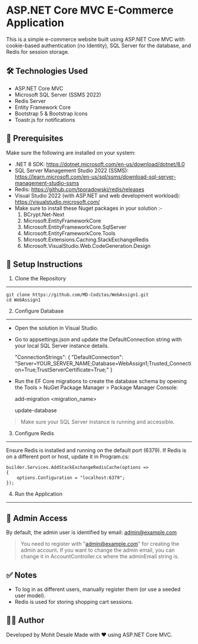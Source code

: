 ASP.NET Core MVC E-Commerce Application
============================================================

This is a simple e-commerce website built using ASP.NET Core MVC with cookie-based authentication (no Identity), 
SQL Server for the database, and Redis for session storage.

🛠️ Technologies Used
---------------------
- ASP.NET Core MVC
- Microsoft SQL Server (SSMS 2022)
- Redis Server
- Entity Framework Core
- Bootstrap 5 & Bootstrap Icons
- Toastr.js for notifications

🧰 Prerequisites
----------------
Make sure the following are installed on your system:

- .NET 8 SDK: https://dotnet.microsoft.com/en-us/download/dotnet/8.0
- SQL Server Management Studio 2022 (SSMS): https://learn.microsoft.com/en-us/sql/ssms/download-sql-server-management-studio-ssms
- Redis: https://github.com/tporadowski/redis/releases
- Visual Studio 2022 (with ASP.NET and web development workload): https://visualstudio.microsoft.com/
- Make sure to install these Nuget packages in your solution :-
	1. BCrypt.Net-Next
	2. Microsoft.EntityFrameworkCore
	3. Microsoft.EntityFrameworkCore.SqlServer
	4. Microsoft.EntityFrameworkCore.Tools
	5. Microsoft.Extensions.Caching.StackExchangeRedis
	6. Microsoft.VisualStudio.Web.CodeGeneration.Design

🧾 Setup Instructions
----------------------

1. Clone the Repository
-----------------------
    git clone https://github.com/MD-Coditas/WebAssign1.git
    cd WebAssign1

2. Configure Database
---------------------
- Open the solution in Visual Studio.
- Go to appsettings.json and update the DefaultConnection string with your local SQL Server instance details.

    "ConnectionStrings": {
        "DefaultConnection": "Server=YOUR_SERVER_NAME;Database=WebAssign1;Trusted_Connection=True;TrustServerCertificate=True;"
    }

- Run the EF Core migrations to create the database schema by opening the Tools > NuGet Package Manager > Package Manager Console:

    add-migration <migration_name>
    
    update-database

> Make sure your SQL Server instance is running and accessible.

3. Configure Redis
------------------
Ensure Redis is installed and running on the default port (6379).
If Redis is on a different port or host, update it in Program.cs:

    builder.Services.AddStackExchangeRedisCache(options =>
    {
        options.Configuration = "localhost:6379";
    });

4. Run the Application
----------------------

👤 Admin Access
---------------
By default, the admin user is identified by email:
    admin@example.com

> You need to register with "admin@example.com" for creating the admin account. If you want to change the admin email, you can change it in AccountController.cs where the adminEmail string is.

✅ Notes
--------
- To log in as different users, manually register them (or use a seeded user model).
- Redis is used for storing shopping cart sessions.

🧑‍💻 Author
-----------
Developed by Mohit Desale
Made with ❤️ using ASP.NET Core MVC.
